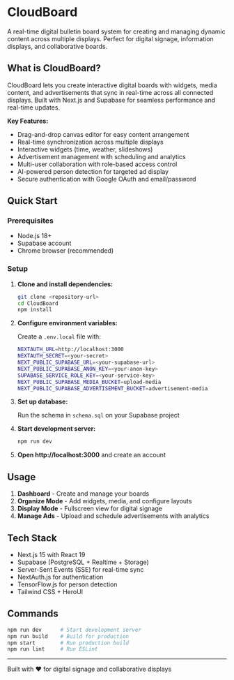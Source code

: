 # CloudBoard

A real-time digital bulletin board system for creating and managing dynamic content across multiple displays. Perfect for digital signage, information displays, and collaborative boards.

## What is CloudBoard?

CloudBoard lets you create interactive digital boards with widgets, media content, and advertisements that sync in real-time across all connected displays. Built with Next.js and Supabase for seamless performance and real-time updates.

**Key Features:**
- Drag-and-drop canvas editor for easy content arrangement
- Real-time synchronization across multiple displays
- Interactive widgets (time, weather, slideshows)
- Advertisement management with scheduling and analytics
- Multi-user collaboration with role-based access control
- AI-powered person detection for targeted ad display
- Secure authentication with Google OAuth and email/password

## Quick Start

### Prerequisites
- Node.js 18+
- Supabase account
- Chrome browser (recommended)

### Setup

1. **Clone and install dependencies:**
   ```bash
   git clone <repository-url>
   cd CloudBoard
   npm install
   ```

2. **Configure environment variables:**

   Create a `.env.local` file with:
   ```bash
   NEXTAUTH_URL=http://localhost:3000
   NEXTAUTH_SECRET=<your-secret>
   NEXT_PUBLIC_SUPABASE_URL=<your-supabase-url>
   NEXT_PUBLIC_SUPABASE_ANON_KEY=<your-anon-key>
   SUPABASE_SERVICE_ROLE_KEY=<your-service-key>
   NEXT_PUBLIC_SUPABASE_MEDIA_BUCKET=upload-media
   NEXT_PUBLIC_SUPABASE_ADVERTISEMENT_BUCKET=advertisement-media
   ```

3. **Set up database:**

   Run the schema in `schema.sql` on your Supabase project

4. **Start development server:**
   ```bash
   npm run dev
   ```

5. **Open http://localhost:3000** and create an account

## Usage

1. **Dashboard** - Create and manage your boards
2. **Organize Mode** - Add widgets, media, and configure layouts
3. **Display Mode** - Fullscreen view for digital signage
4. **Manage Ads** - Upload and schedule advertisements with analytics

## Tech Stack

- Next.js 15 with React 19
- Supabase (PostgreSQL + Realtime + Storage)
- Server-Sent Events (SSE) for real-time sync
- NextAuth.js for authentication
- TensorFlow.js for person detection
- Tailwind CSS + HeroUI

## Commands

```bash
npm run dev      # Start development server
npm run build    # Build for production
npm start        # Run production build
npm run lint     # Run ESLint
```

---

Built with ❤️ for digital signage and collaborative displays
